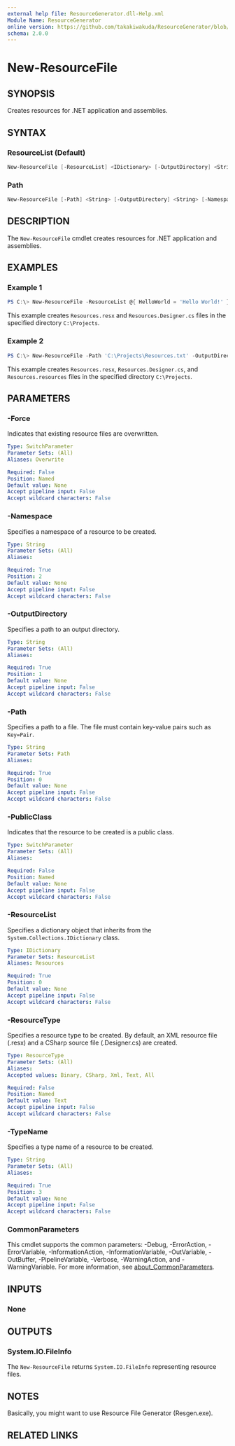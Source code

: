 ```yaml
---
external help file: ResourceGenerator.dll-Help.xml
Module Name: ResourceGenerator
online version: https://github.com/takakiwakuda/ResourceGenerator/blob/main/doc/New-ResourceFile.md
schema: 2.0.0
---
```


# New-ResourceFile

## SYNOPSIS

Creates resources for .NET application and assemblies.

## SYNTAX

### ResourceList (Default)

```powershell
New-ResourceFile [-ResourceList] <IDictionary> [-OutputDirectory] <String> [-Namespace] <String> [-TypeName] <String> [-ResourceType <ResourceType>] [-PublicClass] [-Force] [<CommonParameters>]
```

### Path

```powershell
New-ResourceFile [-Path] <String> [-OutputDirectory] <String> [-Namespace] <String> [-TypeName] <String> [-ResourceType <ResourceType>] [-PublicClass] [-Force] [<CommonParameters>]
```

## DESCRIPTION

The `New-ResourceFile` cmdlet creates resources for .NET application and assemblies.

## EXAMPLES

### Example 1

```powershell
PS C:\> New-ResourceFile -ResourceList @{ HelloWorld = 'Hello World!' } -OutputDirectory 'C:\Projects' -Namespace 'HelloWorld' -TypeName 'Resources'
```

This example creates `Resources.resx` and `Resources.Designer.cs` files in the specified directory `C:\Projects`.

### Example 2

```powershell
PS C:\> New-ResourceFile -Path 'C:\Projects\Resources.txt' -OutputDirectory 'C:\Projects' -Namespace 'HelloWorld' -TypeName 'Resources' -ResourceType All
```

This example creates `Resources.resx`, `Resources.Designer.cs`, and `Resources.resources` files in the specified directory `C:\Projects`.

## PARAMETERS

### -Force

Indicates that existing resource files are overwritten.

```yaml
Type: SwitchParameter
Parameter Sets: (All)
Aliases: Overwrite

Required: False
Position: Named
Default value: None
Accept pipeline input: False
Accept wildcard characters: False
```

### -Namespace

Specifies a namespace of a resource to be created.

```yaml
Type: String
Parameter Sets: (All)
Aliases:

Required: True
Position: 2
Default value: None
Accept pipeline input: False
Accept wildcard characters: False
```

### -OutputDirectory

Specifies a path to an output directory.

```yaml
Type: String
Parameter Sets: (All)
Aliases:

Required: True
Position: 1
Default value: None
Accept pipeline input: False
Accept wildcard characters: False
```

### -Path

Specifies a path to a file. The file must contain key-value pairs such as `Key=Pair`.

```yaml
Type: String
Parameter Sets: Path
Aliases:

Required: True
Position: 0
Default value: None
Accept pipeline input: False
Accept wildcard characters: False
```

### -PublicClass

Indicates that the resource to be created is a public class.

```yaml
Type: SwitchParameter
Parameter Sets: (All)
Aliases:

Required: False
Position: Named
Default value: None
Accept pipeline input: False
Accept wildcard characters: False
```

### -ResourceList

Specifies a dictionary object that inherits from the `System.Collections.IDictionary` class.

```yaml
Type: IDictionary
Parameter Sets: ResourceList
Aliases: Resources

Required: True
Position: 0
Default value: None
Accept pipeline input: False
Accept wildcard characters: False
```

### -ResourceType

Specifies a resource type to be created. By default, an XML resource file (.resx) and a CSharp source file (.Designer.cs) are created.

```yaml
Type: ResourceType
Parameter Sets: (All)
Aliases:
Accepted values: Binary, CSharp, Xml, Text, All

Required: False
Position: Named
Default value: Text
Accept pipeline input: False
Accept wildcard characters: False
```

### -TypeName

Specifies a type name of a resource to be created.

```yaml
Type: String
Parameter Sets: (All)
Aliases:

Required: True
Position: 3
Default value: None
Accept pipeline input: False
Accept wildcard characters: False
```

### CommonParameters

This cmdlet supports the common parameters: -Debug, -ErrorAction, -ErrorVariable, -InformationAction, -InformationVariable, -OutVariable, -OutBuffer, -PipelineVariable, -Verbose, -WarningAction, and -WarningVariable. For more information, see [about_CommonParameters](http://go.microsoft.com/fwlink/?LinkID=113216).

## INPUTS

### None

## OUTPUTS

### System.IO.FileInfo

The `New-ResourceFile` returns `System.IO.FileInfo` representing resource files.

## NOTES

Basically, you might want to use Resource File Generator (Resgen.exe).

## RELATED LINKS
